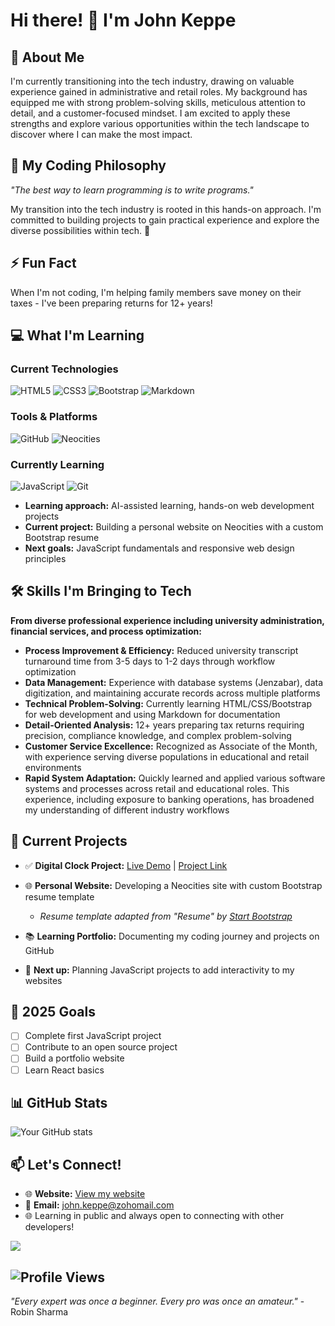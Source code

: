 # Hi there! 👋 I'm John Keppe

## 🚀 About Me
I'm currently transitioning into the tech industry, drawing on valuable experience gained in administrative and retail roles. My background has equipped me with strong problem-solving skills, meticulous attention to detail, and a customer-focused mindset. I am excited to apply these strengths and explore various opportunities within the tech landscape to discover where I can make the most impact.

## 💭 My Coding Philosophy
*"The best way to learn programming is to write programs."*

My transition into the tech industry is rooted in this hands-on approach. I'm committed to building projects to gain practical experience and explore the diverse possibilities within tech. 🚀

## ⚡ Fun Fact
When I'm not coding, I'm helping family members save money on their taxes - I've been preparing returns for 12+ years!

## 💻 What I'm Learning

### Current Technologies
![HTML5](https://img.shields.io/badge/HTML5-E34F26?style=for-the-badge&logo=html5&logoColor=white)
![CSS3](https://img.shields.io/badge/CSS3-1572B6?style=for-the-badge&logo=css3&logoColor=white)
![Bootstrap](https://img.shields.io/badge/Bootstrap-563D7C?style=for-the-badge&logo=bootstrap&logoColor=white)
![Markdown](https://img.shields.io/badge/Markdown-000000?style=for-the-badge&logo=markdown&logoColor=white)

### Tools & Platforms
![GitHub](https://img.shields.io/badge/GitHub-100000?style=for-the-badge&logo=github&logoColor=white)
![Neocities](https://img.shields.io/badge/Neocities-FF6600?style=for-the-badge&logo=neocities&logoColor=white)

### Currently Learning
![JavaScript](https://img.shields.io/badge/JavaScript-F7DF1E?style=for-the-badge&logo=javascript&logoColor=black)
![Git](https://img.shields.io/badge/Git-F05032?style=for-the-badge&logo=git&logoColor=white)

- **Learning approach:** AI-assisted learning, hands-on web development projects
- **Current project:** Building a personal website on Neocities with a custom Bootstrap resume
- **Next goals:** JavaScript fundamentals and responsive web design principles

## 🛠️ Skills I'm Bringing to Tech
**From diverse professional experience including university administration, financial services, and process optimization:**
- **Process Improvement & Efficiency:** Reduced university transcript turnaround time from 3-5 days to 1-2 days through workflow optimization
- **Data Management:** Experience with database systems (Jenzabar), data digitization, and maintaining accurate records across multiple platforms
- **Technical Problem-Solving:** Currently learning HTML/CSS/Bootstrap for web development and using Markdown for documentation
- **Detail-Oriented Analysis:** 12+ years preparing tax returns requiring precision, compliance knowledge, and complex problem-solving
- **Customer Service Excellence:** Recognized as Associate of the Month, with experience serving diverse populations in educational and retail environments
- **Rapid System Adaptation:** Quickly learned and applied various software systems and processes across retail and educational roles. This experience, including exposure to banking operations, has broadened my understanding of different industry workflows

## 🌱 Current Projects
- ✅ **Digital Clock Project:** [Live Demo](https://john-keppe.github.io/Digital-Clock-Project/) | [Project Link](https://github.com/john-keppe/Digital-Clock-Project)

- 🌐 **Personal Website:** Developing a Neocities site with custom Bootstrap resume template
  - *Resume template adapted from "Resume" by [Start Bootstrap](https://startbootstrap.com/theme/resume)*
- 📚 **Learning Portfolio:** Documenting my coding journey and projects on GitHub
- 🎯 **Next up:** Planning JavaScript projects to add interactivity to my websites

## 🎯 2025 Goals
- [ ] Complete first JavaScript project
- [ ] Contribute to an open source project  
- [ ] Build a portfolio website
- [ ] Learn React basics

## 📊 GitHub Stats
![Your GitHub stats](https://github-readme-stats.vercel.app/api?username=yourusername&show_icons=true&theme=radical)

## 📫 Let's Connect!
- 🌐 **Website:** [View my website](https://jkeppe.neocities.org)
- 📧 **Email:** john.keppe@zohomail.com
- 🌐 Learning in public and always open to connecting with other developers!

<img src="https://robohash.org/johnkeppe.png ?size=200x200">

![Profile Views](https://komarev.com/ghpvc/?username=john-keppe&color=brightgreen)
---

*"Every expert was once a beginner. Every pro was once an amateur."* - Robin Sharma
